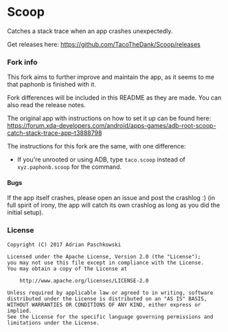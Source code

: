 # Scoop

Catches a stack trace when an app crashes unexpectedly.

Get releases here: https://github.com/TacoTheDank/Scoop/releases


### Fork info

This fork aims to further improve and maintain the app, as it seems to me that paphonb is finished with it.

Fork differences will be included in this README as they are made. You can also read the release notes.

The original app with instructions on how to set it up can be found here: https://forum.xda-developers.com/android/apps-games/adb-root-scoop-catch-stack-trace-app-t3888798

The instructions for this fork are the same, with one difference:
 - If you're unrooted or using ADB, type `taco.scoop` instead of `xyz.paphonb.scoop` for the command.


#### Bugs

If the app itself crashes, please open an issue and post the crashlog :) (in full spirit of irony, the app will catch its own crashlog as long as you did the initial setup).


### License

```
Copyright (C) 2017 Adrian Paschkowski

Licensed under the Apache License, Version 2.0 (the "License");
you may not use this file except in compliance with the License.
You may obtain a copy of the License at

    http://www.apache.org/licenses/LICENSE-2.0

Unless required by applicable law or agreed to in writing, software
distributed under the License is distributed on an "AS IS" BASIS,
WITHOUT WARRANTIES OR CONDITIONS OF ANY KIND, either express or implied.
See the License for the specific language governing permissions and
limitations under the License.
```
